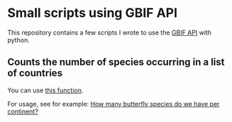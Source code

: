 # Small scripts using GBIF API

This repository contains a few scripts I wrote to use the [GBIF API](https://www.gbif.org/developer/summary) with python.

## Counts the number of species occurring in a list of countries

You can use [this function](https://github.com/ManonGros/Small-scripts-using-GBIF-API/blob/master/species_per_continent/species_in_country_list.py).

For usage, see for example: [How many butterfly species do we have per continent?](https://github.com/ManonGros/Small-scripts-using-GBIF-API/blob/master/species_per_continent/species_per_continent.ipynb)
